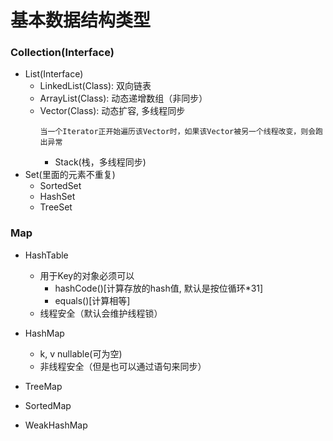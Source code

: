 # 基本数据结构类型

### Collection(Interface)
- List(Interface)
    - LinkedList(Class): 双向链表
    - ArrayList(Class): 动态递增数组（非同步）
    - Vector(Class): 动态扩容, 多线程同步
        ```
        当一个Iterator正开始遍历该Vector时，如果该Vector被另一个线程改变，则会跑出异常
        ```
        - Stack(栈，多线程同步)
- Set(里面的元素不重复)
    - SortedSet
    - HashSet
    - TreeSet

### Map
- HashTable
    - 用于Key的对象必须可以
        - hashCode()[计算存放的hash值, 默认是按位循环*31]
        - equals()[计算相等]
    - 线程安全（默认会维护线程锁）

- HashMap
    - k, v nullable(可为空)
    - 非线程安全（但是也可以通过语句来同步）
- TreeMap
- SortedMap
- WeakHashMap